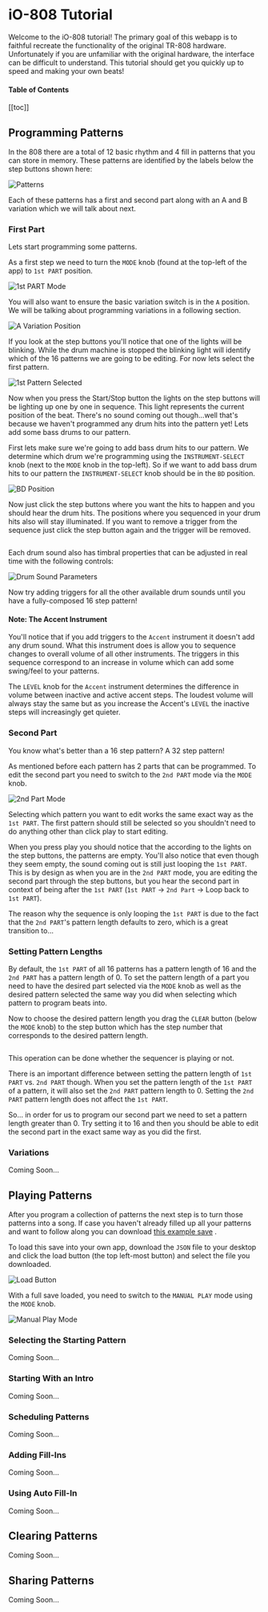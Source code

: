 # iO-808 Tutorial

Welcome to the iO-808 tutorial! The primary goal of this webapp is to faithful recreate the functionality of the original TR-808 hardware. Unfortunately if you are unfamiliar with the original hardware, the interface can be difficult to understand. This tutorial should get you quickly up to speed and making your own beats!

#### Table of Contents

[[toc]]

## Programming Patterns

In the 808 there are a total of 12 basic rhythm and 4 fill in patterns that you can store in memory. These patterns are identified by the labels below the step buttons shown here:

![Patterns](images/pattern-labels.png)

Each of these patterns has a first and second part along with an A and B variation which we will talk about next.

### First Part

Lets start programming some patterns.

As a first step we need to turn the `MODE` knob (found at the top-left of the app) to `1st PART` position.

![1st PART Mode](images/1st-part-mode.png)

You will also want to ensure the basic variation switch is in the `A` position. We will be talking about programming variations in a following section.

![A Variation Position](images/a-variation-position.png)

If you look at the step buttons you'll notice that one of the lights will be blinking. While the drum machine is stopped the blinking light will identify which of the 16 patterns we are going to be editing. For now lets select the first pattern.
 
![1st Pattern Selected](images/first-pattern-selected.png)

Now when you press the Start/Stop button the lights on the step buttons will be lighting up one by one in sequence. This light represents the current position of the beat. There's no sound coming out though...well that's because we haven't programmed any drum hits into the pattern yet! Lets add some bass drums to our pattern.

First lets make sure we're going to add bass drum hits to our pattern. We determine which drum we're programming using the `INSTRUMENT-SELECT` knob (next to the `MODE` knob in the top-left). So if we want to add bass drum hits to our pattern the `INSTRUMENT-SELECT` knob should be in the `BD` position.

![BD Position](images/instrument-select-bd.png)

Now just click the step buttons where you want the hits to happen and you should hear the drum hits. The positions where you sequenced in your drum hits also will stay illuminated. If you want to remove a trigger from the sequence just click the step button again and the trigger will be removed.

<img class='gfyitem' data-id='FearfulTenderCapybara' data-autoplay='false'>

Each drum sound also has timbral properties that can be adjusted in real time with the following controls:

![Drum Sound Parameters](images/drum-sound-parameters.png)

Now try adding triggers for all the other available drum sounds until you have a fully-composed 16 step pattern!

#### Note: The Accent Instrument

You'll notice that if you add triggers to the `Accent` instrument it doesn't add any drum sound. What this instrument does is allow you to sequence changes to overall volume of all other instruments. The triggers in this sequence correspond to an increase in volume which can add some swing/feel to your patterns. 

The `LEVEL` knob for the `Accent` instrument determines the difference in volume between inactive and active accent steps. The loudest volume will always stay the same but as you increase the Accent's `LEVEL` the inactive steps will increasingly get quieter.

### Second Part

You know what's better than a 16 step pattern? A 32 step pattern!

As mentioned before each pattern has 2 parts that can be programmed. To edit the second part you need to switch to the `2nd PART` mode via the `MODE` knob.

![2nd Part Mode](images/2nd-part-mode.png)

Selecting which pattern you want to edit works the same exact way as the `1st PART`. The first pattern should still be selected so you shouldn't need to do anything other than click play to start editing.
 
When you press play you should notice that the according to the lights on the step buttons, the patterns are empty. You'll also notice that even though they seem empty, the sound coming out is still just looping the `1st PART`. This is by design as when you are in the `2nd PART` mode, you are editing the second part through the step buttons, but you hear the second part in context of being after the `1st PART` (`1st PART` -> `2nd Part` -> Loop back to `1st PART`).

The reason why the sequence is only looping the `1st PART` is due to the fact that the `2nd PART`'s pattern length defaults to zero, which is a great transition to...
 
### Setting Pattern Lengths

By default, the `1st PART` of all 16 patterns has a pattern length of 16 and the `2nd PART` has a pattern length of 0. To set the pattern length of a part you need to have the desired part selected via the `MODE` knob as well as the desired pattern selected the same way you did when selecting which pattern to program beats into.
 
Now to choose the desired pattern length you drag the `CLEAR` button (below the `MODE` knob) to the step button which has the step number that corresponds to the desired pattern length.

<img class='gfyitem' data-id='ExaltedSlipperyEidolonhelvum' data-autoplay='false'>

This operation can be done whether the sequencer is playing or not.

There is an important difference between setting the pattern length of `1st PART` vs. `2nd PART` though. When you set the pattern length of the `1st PART` of a pattern, it will also set the `2nd PART` pattern length to 0. Setting the `2nd PART` pattern length does not affect the `1st PART`.

So... in order for us to program our second part we need to set a pattern length greater than 0. Try setting it to 16 and then you should be able to edit the second part in the exact same way as you did the first.

### Variations

Coming Soon...

## Playing Patterns

After you program a collection of patterns the next step is to turn those patterns into a song. If case you haven't already filled up all your patterns and want to follow along you can download [this example save](io808-full-example.json) <!--{target="_blank" download="io808-example.json"}-->.

To load this save into your own app, download the `JSON` file to your desktop and click the load button (the top left-most button) and select the file you downloaded.

![Load Button](images/load-button.png)

With a full save loaded, you need to switch to the `MANUAL PLAY` mode using the `MODE` knob.

![Manual Play Mode](images/manual-play-mode.png)

### Selecting the Starting Pattern

Coming Soon...

### Starting With an Intro

Coming Soon...

### Scheduling Patterns

Coming Soon...

### Adding Fill-Ins

Coming Soon...

### Using Auto Fill-In

Coming Soon...

## Clearing Patterns

Coming Soon...

## Sharing Patterns

Coming Soon...